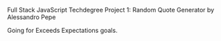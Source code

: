 Full Stack JavaScript Techdegree Project 1: Random Quote Generator
by Alessandro Pepe

Going for Exceeds Expectations goals.
